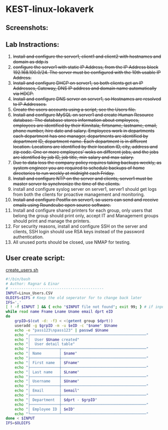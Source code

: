 # KEST-linux-lokaverk
## Screenshots:

## Lab Instractions:
  1. ~~Install and configure the server1, client1 and client2 with hostnames and domain as ddp.is~~
  2. ~~configure the server1 with static IP Address, from the IP Address block 192.168.100.0/24. The server must be configured with the 10th usable IP Address.~~
  3. ~~Install and configure DHCP on server1, so both clients get an IP Addresses, Gateway, DNS IP address and domain name automatically via HDCP.~~
  4. ~~Install and configure DNS server on server1, so Hostnames are resolved to IP Addresses.~~
  5. ~~Create the users accounts using a script, see the Users file.~~
  6. ~~Install and configure MySQL on server1 and create Human Resource database. The database stores information about employees, employees are identified by their Kinnitala, firtsname, lastname, email, phone number, hire date and salary. Employees work in departments each department has one manager, departments are identified by department ID, department name. Each department is in different location. Locations are identified by their location ID, city, address and zip code. One or more employees’ woks on different jobs, and the jobs are identified by job ID, job title, min salary and max salary.~~
  7. ~~Due to data loss the company policy requires taking backups weekly, as system engineer you are required to schedule backups of home directories to run weekly at midnight each Friday.~~
  8. ~~Install and configure NTP on the server and clients, server1 must be master server to synchronize the time of the clients.~~
  9. install and configure syslog server on server1, server1 should get logs from both the clients for proactive management and monitoring.
  10. ~~Install and configure Postfix on server1, so users can send and receive emails using Roundcube open source software.~~
  11. Install and configure shared printers for each group, only users that belong the group should print only, accept IT and Management groups should print and manage the printers. 
  12. For security reasons, install and configure SSH on the server and clients, SSH login should use RSA keys instead of the password authentication.
  13. All unused ports should be closed, use NMAP for testing.
## User create script:
 [create_users,sh](create_users.sh)
```bash
#!/bin/bash
# Author: Ragnar & Einar
# ------------------------------------------
INPUT=Linux_Users.CSV
OLDIFS=$IFS # Keep the old seperator for to change back later
IFS=','
[ ! -f $INPUT ] && { echo "$INPUT file not found"; exit 99; } # if input is not a file
while read name Fname Lname Uname email dprt eID
do
    grpID=$(cut -d: -f3 < <(getent group $dprt))
    useradd -g $grpID -m -u $eID -c "$name" $Uname
    echo -e "pass123\npass123" | passwd $Uname
    echo "┌────────────────────────────────────────────────────"
    echo "│  User $Uname created"
    echo "│  User detail table"
    echo "├─────────────┬──────────────────────────────────────"
    echo "│ Name        │ $name"
    echo "├─────────────┼──────────────────────────────────────"
    echo "│ First name  │ $Fname"
    echo "├─────────────┼──────────────────────────────────────"
    echo "│ Last name   │ $Lname"
    echo "├─────────────┼──────────────────────────────────────"
    echo "│ Username    │ $Uname"
    echo "├─────────────┼──────────────────────────────────────"
    echo "│ Email       │ $email"
    echo "├─────────────┼──────────────────────────────────────"
    echo "│ Department  │ $dprt - $grpID"
    echo "├─────────────┼──────────────────────────────────────"
    echo "│ Employee ID │ $eID"
    echo "└─────────────┴──────────────────────────────────────"
done < $INPUT
IFS=$OLDIFS
```
